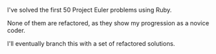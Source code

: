 I've solved the first 50 Project Euler problems using Ruby.

None of them are refactored, as they show my progression as a novice coder.

I'll eventually branch this with a set of refactored solutions.
